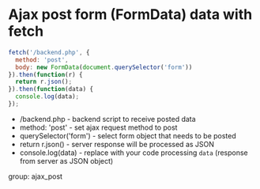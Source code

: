 # Ajax post form (FormData) data with fetch

```javascript
fetch('/backend.php', {
  method: 'post',
  body: new FormData(document.querySelector('form'))
}).then(function(r) {
  return r.json();
}).then(function(data) {
  console.log(data);
});
```

- /backend.php - backend script to receive posted data
- method: 'post' - set ajax request method to post
- querySelector('form') - select form object that needs to be posted
- return r.json() - server response will be processed as JSON
- console.log(data) - replace with your code processing ```data``` (response from server as JSON object)

group: ajax_post
